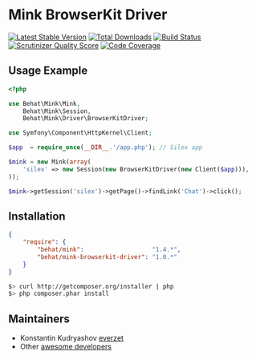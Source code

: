 Mink BrowserKit Driver
======================

[![Latest Stable Version](https://poser.pugx.org/behat/mink-browserkit-driver/v/stable.png)](https://packagist.org/packages/behat/mink-browserkit-driver)
[![Total Downloads](https://poser.pugx.org/behat/mink-browserkit-driver/downloads.png)](https://packagist.org/packages/behat/mink-browserkit-driver)
[![Build Status](https://secure.travis-ci.org/Behat/MinkBrowserKitDriver.png?branch=master)](http://travis-ci.org/Behat/MinkBrowserKitDriver)
[![Scrutinizer Quality Score](https://scrutinizer-ci.com/g/Behat/MinkBrowserKitDriver/badges/quality-score.png?s=0443d284940e099ea560eb39b6b2fcdc5d4e7f29)](https://scrutinizer-ci.com/g/Behat/MinkBrowserKitDriver/)
[![Code Coverage](https://scrutinizer-ci.com/g/Behat/MinkBrowserKitDriver/badges/coverage.png?s=48960c4495488ab0b7d310b62322f017497f5bfa)](https://scrutinizer-ci.com/g/Behat/MinkBrowserKitDriver/)

Usage Example
-------------

``` php
<?php

use Behat\Mink\Mink,
    Behat\Mink\Session,
    Behat\Mink\Driver\BrowserKitDriver;

use Symfony\Component\HttpKernel\Client;

$app  = require_once(__DIR__.'/app.php'); // Silex app

$mink = new Mink(array(
    'silex' => new Session(new BrowserKitDriver(new Client($app))),
));

$mink->getSession('silex')->getPage()->findLink('Chat')->click();
```

Installation
------------

``` json
{
    "require": {
        "behat/mink":                   "1.4.*",
        "behat/mink-browserkit-driver": "1.0.*"
    }
}
```

``` bash
$> curl http://getcomposer.org/installer | php
$> php composer.phar install
```

Maintainers
-----------

* Konstantin Kudryashov [everzet](http://github.com/everzet)
* Other [awesome developers](https://github.com/Behat/MinkBrowserKitDriver/graphs/contributors)
